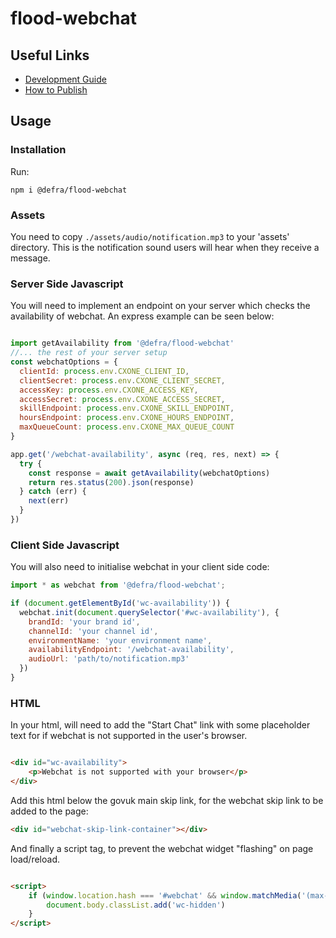 # flood-webchat

## Useful Links
- [Development Guide](./docs/development-guide.md)
- [How to Publish](./docs/how-to-publish.md)

## Usage

### Installation

Run:

```shell
npm i @defra/flood-webchat
```

### Assets

You need to copy `./assets/audio/notification.mp3` to your 'assets' directory. This is the notification sound users will
hear when they receive a message.

### Server Side Javascript

You will need to implement an endpoint on your server which checks the availability of webchat. An express example can
be seen below:

```js

import getAvailability from '@defra/flood-webchat'
//... the rest of your server setup
const webchatOptions = {
  clientId: process.env.CXONE_CLIENT_ID,
  clientSecret: process.env.CXONE_CLIENT_SECRET,
  accessKey: process.env.CXONE_ACCESS_KEY,
  accessSecret: process.env.CXONE_ACCESS_SECRET,
  skillEndpoint: process.env.CXONE_SKILL_ENDPOINT,
  hoursEndpoint: process.env.CXONE_HOURS_ENDPOINT,
  maxQueueCount: process.env.CXONE_MAX_QUEUE_COUNT
}

app.get('/webchat-availability', async (req, res, next) => {
  try {
    const response = await getAvailability(webchatOptions)
    return res.status(200).json(response)
  } catch (err) {
    next(err)
  }
})
```

### Client Side Javascript

You will also need to initialise webchat in your client side code:

```js
import * as webchat from '@defra/flood-webchat';

if (document.getElementById('wc-availability')) {
  webchat.init(document.querySelector('#wc-availability'), {
    brandId: 'your brand id',
    channelId: 'your channel id',
    environmentName: 'your environment name',
    availabilityEndpoint: '/webchat-availability',
    audioUrl: 'path/to/notification.mp3'
  })
}
```

### HTML

In your html, will need to add the "Start Chat" link with some placeholder text for if webchat is not supported in the
user's browser.

```html

<div id="wc-availability">
    <p>Webchat is not supported with your browser</p>
</div>
```

Add this html below the govuk main skip link, for the webchat skip link to be added to the page:

```html
<div id="webchat-skip-link-container"></div>
```

And finally a script tag, to prevent the webchat widget "flashing" on page load/reload.

```html

<script>
    if (window.location.hash === '#webchat' && window.matchMedia('(max-width: 640px)').matches) {
        document.body.classList.add('wc-hidden')
    }
</script>
```

